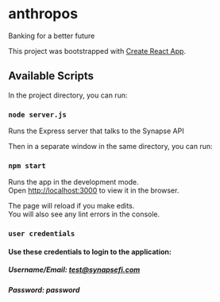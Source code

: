# anthropos
Banking for a better future

This project was bootstrapped with [Create React App](https://github.com/facebook/create-react-app).

## Available Scripts

In the project directory, you can run:

### `node server.js`

Runs the Express server that talks to the Synapse API

Then in a separate window in the same directory, you can run:

### `npm start`

Runs the app in the development mode.<br>
Open [http://localhost:3000](http://localhost:3000) to view it in the browser.

The page will reload if you make edits.<br>
You will also see any lint errors in the console.

### `user credentials`

#### Use these credentials to login to the application:
##### Username/Email: test@synapsefi.com
##### Password: password

